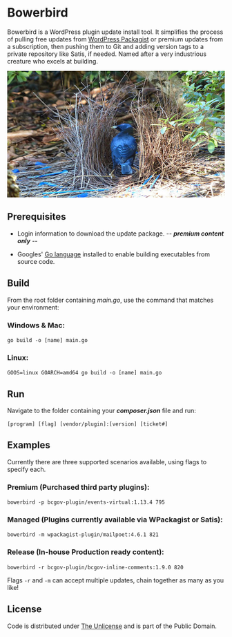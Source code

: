 # Bowerbird

Bowerbird is a WordPress plugin update install tool. It simplifies the process of pulling free updates from [WordPress Packagist](https://repo.packagist.org) or premium updates from a subscription, then pushing them to Git and adding version tags to a private repository like Satis, if needed. Named after a very industrious creature who excels at building.

![Bird](bowerbird.webp)

## Prerequisites

- Login information to download the update package. -- ***premium content only*** --

- Googles' [Go language](https://go.dev) installed to enable building executables from source code.

## Build

From the root folder containing *main.go*, use the command that matches your environment:

### Windows & Mac:

```console
go build -o [name] main.go
```

### Linux:

```console
GOOS=linux GOARCH=amd64 go build -o [name] main.go
```

## Run

Navigate to the folder containing your ***composer.json*** file and run:

```console
[program] [flag] [vendor/plugin]:[version] [ticket#]
```

## Examples

Currently there are three supported scenarios available, using flags to specify each.

### Premium (Purchased third party plugins):

```console
bowerbird -p bcgov-plugin/events-virtual:1.13.4 795
```

### Managed (Plugins currently available via WPackagist or Satis):

```console
bowerbird -m wpackagist-plugin/mailpoet:4.6.1 821
```

### Release (In-house Production ready content):

```console
bowerbird -r bcgov-plugin/bcgov-inline-comments:1.9.0 820
```

Flags `-r` and `-m` can accept multiple updates, chain together as many as you like!

## License

Code is distributed under [The Unlicense](https://github.com/nausicaan/free/blob/main/LICENSE.md) and is part of the Public Domain.
